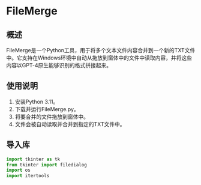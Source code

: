 # FileMerge

## 概述
FileMerge是一个Python工具，用于将多个文本文件内容合并到一个新的TXT文件中。它支持在Windows环境中自动从拖放到窗体中的文件中读取内容，并将这些内容以GPT-4原生能够识别的格式拼接起来。

## 使用说明
1. 安装Python 3.11。
2. 下载并运行FileMerge.py。
3. 将要合并的文件拖放到窗体中。
4. 文件会被自动读取并合并到指定的TXT文件中。

## 导入库
```python
import tkinter as tk
from tkinter import filedialog
import os
import itertools
